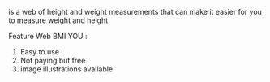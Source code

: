 is a web of height and weight measurements that can make it easier for you to measure weight and height 

Feature Web BMI YOU :
1. Easy to use
2. Not paying but free
3. image illustrations available
